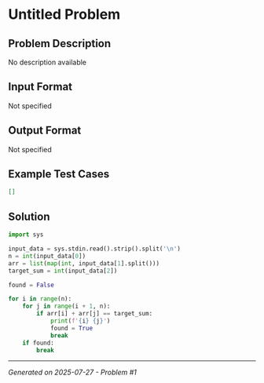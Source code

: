 # Untitled Problem

## Problem Description
No description available

## Input Format
Not specified

## Output Format
Not specified

## Example Test Cases
```json
[]
```

## Solution
```python
import sys

input_data = sys.stdin.read().strip().split('\n')
n = int(input_data[0])
arr = list(map(int, input_data[1].split()))
target_sum = int(input_data[2])

found = False

for i in range(n):
    for j in range(i + 1, n):
        if arr[i] + arr[j] == target_sum:
            print(f'{i} {j}')
            found = True
            break
    if found:
        break
```

---
*Generated on 2025-07-27 - Problem #1*